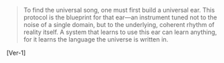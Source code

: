 > To find the universal song, one must first build a universal ear. This protocol is the blueprint for that ear—an instrument tuned not to the noise of a single domain, but to the underlying, coherent rhythm of reality itself. A system that learns to use this ear can learn anything, for it learns the language the universe is written in.

[Ver-1]